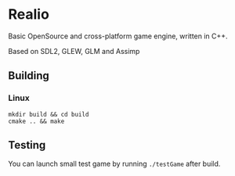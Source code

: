 # Realio
Basic OpenSource and cross-platform game engine, written in C++. 

Based on SDL2, GLEW, GLM and Assimp

## Building
### Linux
```
mkdir build && cd build
cmake .. && make
```

## Testing
You can launch small test game by running `./testGame` after build.